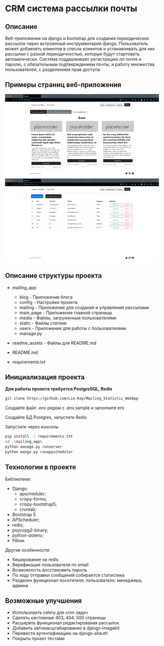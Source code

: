# CRM система рассылки почты

## Описание
Веб-приложение на django и bootstrap для создания периодических рассылок через встроенный инструментарий
django. Пользователь может добавлять клиентов в список клиентов и устанавливать для них рассылки
с разной периодичностью, которые будут стартовать автоматически.
Система поддерживает регистрацию по почте и паролю, с обязательным подтверждением почты,
и работу множества пользователей, с разделением прав доступа.

## Примеры страниц веб-приложения 
![example1.png](readme_assets%2Fexample1.png)
![example2.png](readme_assets%2Fexample2.png)
## Описание структуры проекта
* mailing_app
  - blog - Приложение блога
  - config - Настройки проекта
  - mailing - Приложение для создания и управления рассылами
  - main_page - Приложение главной страницы
  - media - Файлы, загруженные пользователями
  - static - Файлы статики
  - users - Приложение для работы с пользователями
  - manage.py
  
* readme_assets - Файлы для README.md
* README.md
* requirements.txt

## Инициализация проекта

**Для работы проекта требуется PostgreSQL, Redis**

  ```sh
  git clone https://github.com/Lio-Kay/Mailing_Statistic_WebApp
  ```

Создайте файл .env рядом с .env.sample и заполните его

Создайте БД Postgres, запустите Redis

Запустите через консоль:
  ```sh
  pip install -r requirements.txt
  cd .\mailing_app\
  python manage.py runserver
  python mange.py runappscheduler
  ```

## Технологии в проекте
Библиотеки:
* Django;
  - apscheduler;
  - crispy-forms;
  - crispy-bootstrap5;
  - crontab;
* Bootstrap 5
* APScheduler;
* redis;
* psycopg2-binary;
* python-dotenv;
* Pillow.

Другие особенности:
* Кеширование на redis
* Верификация пользователя по email
* Возможность восстановить пароль
* По ходу отправки сообщений собирается статистика
* Разделен функционал посетителя, пользователя, менеджера, админа

## Возможные улучшения
* Использовать celery для cron задач
* Сделать кастомные 403, 404, 500 страницы
* Расширить функционал редактирования рассылок
* Добавить автомасштабирование в django-imagekit 
* Перевести аутентификацию на django-allauth
* Покрыть проект тестами
